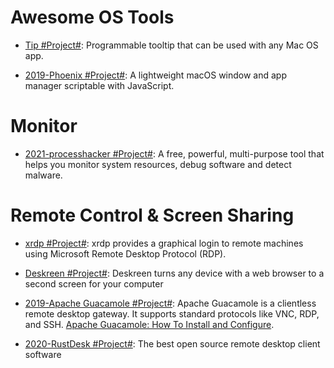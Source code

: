 # Awesome OS Tools

- [Tip #Project#](https://github.com/tanin47/tip): Programmable tooltip that can be used with any Mac OS app.

- [2019-Phoenix #Project#](https://github.com/kasper/phoenix): A lightweight macOS window and app manager scriptable with JavaScript.

# Monitor

- [2021-processhacker #Project#](https://github.com/processhacker/processhacker): A free, powerful, multi-purpose tool that helps you monitor system resources, debug software and detect malware.

# Remote Control & Screen Sharing

- [xrdp #Project#](https://github.com/neutrinolabs/xrdp): xrdp provides a graphical login to remote machines using Microsoft Remote Desktop Protocol (RDP).

- [Deskreen #Project#](https://github.com/pavlobu/deskreen): Deskreen turns any device with a web browser to a second screen for your computer

- [2019-Apache Guacamole #Project#](https://guacamole.apache.org/): Apache Guacamole is a clientless remote desktop gateway. It supports standard protocols like VNC, RDP, and SSH. [Apache Guacamole: How To Install and Configure](https://fortynorthsecurity.com/blog/apache-guacamole-how-to-install-and-configure/).

- [2020-RustDesk #Project#](https://github.com/rustdesk/rustdesk): The best open source remote desktop client software
